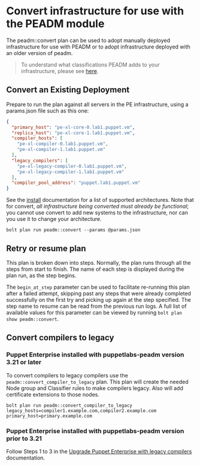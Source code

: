 # Convert infrastructure for use with the PEADM module

The peadm::convert plan can be used to adopt manually deployed infrastructure for use with PEADM or to adopt infrastructure deployed with an older version of peadm.

>To understand what classifications PEADM adds to your infrastructure, please see [here](classification.md).

## Convert an Existing Deployment

Prepare to run the plan against all servers in the PE infrastructure, using a params.json file such as this one:

```json
{
  "primary_host": "pe-xl-core-0.lab1.puppet.vm",
  "replica_host": "pe-xl-core-1.lab1.puppet.vm",
  "compiler_hosts": [
    "pe-xl-compiler-0.lab1.puppet.vm",
    "pe-xl-compiler-1.lab1.puppet.vm"
  ],
  "legacy_compilers": [
    "pe-xl-legacy-compiler-0.lab1.puppet.vm",
    "pe-xl-legacy-compiler-1.lab1.puppet.vm"
  ],
  "compiler_pool_address": "puppet.lab1.puppet.vm"
}
```

See the [install](install.md#reference-architectures) documentation for a list of supported architectures. Note that for convert, _all infrastructure being converted must already be functional_; you cannot use convert to add new systems to the infrastructure, nor can you use it to change your architecture.

```
bolt plan run peadm::convert --params @params.json
```

## Retry or resume plan

This plan is broken down into steps. Normally, the plan runs through all the steps from start to finish. The name of each step is displayed during the plan run, as the step begins.

The `begin_at_step` parameter can be used to facilitate re-running this plan after a failed attempt, skipping past any steps that were already completed successfully on the first try and picking up again at the step specified. The step name to resume can be read from the previous run logs. A full list of available values for this parameter can be viewed by running `bolt plan show peadm::convert`.

## Convert compilers to legacy

### Puppet Enterprise installed with puppetlabs-peadm version 3.21 or later

To convert compilers to legacy compilers use the `peadm::convert_compiler_to_legacy` plan. This plan will create the needed Node group and Classifier rules to make compilers legacy. Also will add certificate extensions to those nodes.

```shell
bolt plan run peadm::convert_compiler_to_legacy legacy_hosts=compiler1.example.com,compiler2.example.com primary_host=primary.example.com
```

### Puppet Enterprise installed with puppetlabs-peadm version prior to 3.21

Follow Steps 1 to 3 in the [Upgrade Puppet Enterprise with legacy compilers](upgrade_with_legacy_compilers.md) documentation.
